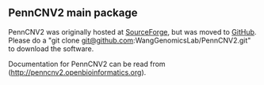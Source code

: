 ## PennCNV2 main package

PennCNV2 was originally hosted at [SourceForge](http://sourceforge.net/projects/penncnv-2/), but was moved to [GitHub](https://github.com/WangGenomicsLab/PennCNV2). Please do a "git clone git@github.com:WangGenomicsLab/PennCNV2.git" to download the software.

Documentation for PennCNV2 can be read from (http://penncnv2.openbioinformatics.org).


